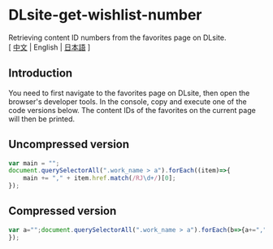 # DLsite-get-wishlist-number
Retrieving content ID numbers from the favorites page on DLsite.  
[ [中文](https://github.com/reuAC/DLsite-get-wishlist-number/blob/re_uAC/README.md) | English | [日本語](https://github.com/reuAC/DLsite-get-wishlist-number/blob/re_uAC/README_JP.md) ]

## Introduction
You need to first navigate to the favorites page on DLsite, then open the browser's developer tools. In the console, copy and execute one of the code versions below. The content IDs of the favorites on the current page will then be printed.

## Uncompressed version
```javascript
var main = "";
document.querySelectorAll(".work_name > a").forEach((item)=>{
	main += "," + item.href.match(/RJ\d+/)[0];
});
```

## Compressed version
```javascript
var a="";document.querySelectorAll(".work_name > a").forEach(b=>{a+=","+b.href.match(/RJ\d+/)[0]});console.log(a)
});
```
